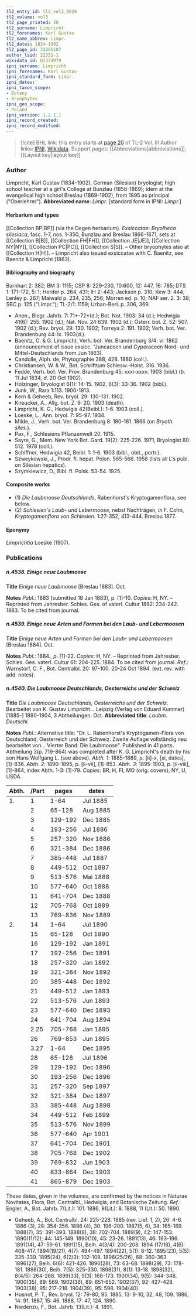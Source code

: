 ```yaml
---
tl2_entry_id: tl2_vol3_0026
tl2_volume: vol3
tl2_page_printed: 20
tl2_surname: Limpricht
tl2_forenames: Karl Gustav
tl2_name_abbrev: Limpr.
tl2_dates: 1834-1902
tl2_page_id: 33355107
author_lsid: 22351-1
wikidata_id: Q1374979
ipni_surname: Limpricht
ipni_forenames: Karl Gustav
ipni_standard_form: Limpr.
ipni_dates: 
ipni_taxon_scope: 
- Botany
- Bryophytes
ipni_geo_scope: 
- Poland
ipni_version: 1.2.1.1
ipni_record_created: 
ipni_record_modified:
---
```


> [!cite] BHL link: this entry starts at [page 20](https://www.biodiversitylibrary.org/page/33355107) of TL-2 Vol. III
> Author links: [IPNI](https://www.ipni.org/a/22351-1), [Wikidata](https://www.wikidata.org/wiki/Q1374979). Support pages: [[Abbreviations|abbreviations]], [[Layout key|layout key]]

### Author

Limpricht, Karl Gustav (1834-1902), German (Silesian) bryologist; high school teacher at a girl's College at Bunzlau (1858-1869); idem at the evangelical high school Breslau (1869-1902), from 1895 as principal ("Oberlehrer"). 
**Abbreviated name**: *Limpr.* \[standard form in IPNI: *Limpr.*\]

#### Herbarium and types

[[Collection BP|BP]] (via the Degen herbarium).
*Exsiccatae*: *Bryolheca silesiaca*, fasc. 1-7, nos. 1-350, Bunzlau and Breslau 1866-1871, sets at [[Collection B|B]], [[Collection FH|FH]], [[Collection JE|JE]], [[Collection NY|NY]], [[Collection PC|PC]], [[Collection S|S]]. – Other bryophytes also at [[Collection H|H]]. – Limpricht also issued exsiccatae with C. Baenitz, see Baenitz & Limpricht (1863).

#### Bibliography and biography

Barnhart 2: 382; BM 3: 1115; CSP 8: 229-230, 10:600, 12: 447, 16: 785; DTS 1: 171-172, 5: 1; Herder p. 264, 431; IH 2: 443; Jackson p. 310; Kew 3: 444; Lenley p. 267; Maiwald p. 234, 235, 256; Morren ed. p. 10; NAF ser. 2. 3: 38; SBC p. 125 ("Limpr."); TL-2/1: 1159; Urban-Berl. p. 306, 369.
- Anon., Biogr. Jahrb. 7: 71\*-72\*(d.); Bot. Not. 1903: 34 (d.); Hedwigia 41(6): 255. 1902 (d.); Nat. Nov. 24:639. 1902 (d.); Österr. bot. Z. 52: 507. 1902 (d.); Rev. bryol. 29: 130. 1902; Torreya 2: 191. 1902; Verh. bot. Ver. Brandenburg 44: lx. 1903(d.).
- Baenitz, C. & G. Limpricht, Verh. bot. Ver. Brandenburg 3/4: vi. 1862 (announcement of issue exsicc. "Juncaceen und Cyperaceen Nord- und Mittel-Deutschlands from Jun 1863).
- Candolle, Alph. de, Phytographie 388, 428. 1880 (coll.).
- Christiansen, W. & W., Bot. Schrifttum Schlesw.-Holst. 316. 1936.
- Fedde, Verh. bot. Ver. Prov. Brandenburg 45: xxxi-xxxv. 1903 (bibl.) (*b*. 11 Jul 1834, *d*. 20 Oct 1902).
- Holzinger, Bryologist 6(1): 14-15. 1902, 6(3): 33-36. 1902 (bibl.).
- Junk, W., Rara 1:113. 1900-1913.
- Kern & Geheeb, Rev. bryol. 29: 130-131. 1902.
- Kneucker, A., Allg. bot. Z. 9: 20. 1903 (death).
- Limpricht, K. G., Hedwigia 42(Beibl.): 1-6. 1903 (coll.).
- Loeske, L., Ann. bryol. 7: 95-97. 1934.
- Milde, J., Verh. bot. Ver. Brandenburg 8: 180-181. 1866 (on *Bryoth. siles.*).
- Pax, F., Schlesiens Pflanzenwelt 20. 1915.
- Sayre, G., Mem. New York Bot. Gard. 19(2): 225-226. 1971, Bryologist 80: 512. 1978 (coll.).
- Schiffner, Hedwigia 42, Beibl. 1: 1-6. 1903 (bibl., obit., portr.).
- Szweykowski, J., Prodr. fl. hepat. Polon. 565-566. 1958 (lists all L's publ. on Silesian hepatics).
- Szymkiewicz, D., Bibl. fl. Polsk. 53-54. 1925.

#### Composite works

- (1) *Die Laubmoose Deutschlands*, Rabenhorst's Kryptogamenflora, see below.
- (2) *Schlesien's Laub- und Lebermoose*, nebst Nachträgen, *in* F. Cohn, *Kryptogamenflora von* *Schlesien*. 1:27-352, 413-444. Breslau 1877.

#### Eponymy

*Limprichtia* Loeske (1907).

### Publications

##### n.4538. Einige neue Laubmoose

**Title**
*Einige neue Laubmoose* \[Breslau 1883\]. Oct.

**Notes**
*Publ*.: 1883 (submitted 18 Jan 1883), p. \[1\]-10. *Copies*: H, NY. – Reprinted from Jahresber. Schles. Ges. of vaterl. Cultur 1882: 234-242. 1883. To be cited from journal.

##### n.4539. Einige neue Arten und Formen bei den Laub- und Lebermoosen

**Title**
*Einige neue Arten und Formen bei den Laub- und Lebermoosen* \[Breslau 1884\]. Oct.

**Notes**
*Publ*.: 1884., *p*. \[1\]-22. *Copies*: H, NY. – Reprinted from Jahresber. Schles. Ges. vaterl. Cultur 61: 204-225. 1884. To be cited from journal.
*Ref*.: Warnstorf, C. F., Bot. Centralbl. 20: 97-100. 20-24 Oct 1894. (ext. rev. with add. notes).

##### n.4540. Die Laubmoose Deutschlands, Oesterreichs und der Schweiz

**Title**
*Die Laubmoose Deutschlands, Oesterreichs und der Schweiz*. Bearbeitet von K. Gustav Limpricht... Leipzig (Verlag von Eduard Kummer) \[1885-\] 1890-1904, 3 Abtheilungen. Oct.
**Abbreviated title**: *Laubm. Deutschl.*

**Notes**
*Publ*.: Alternative title: "Dr. L. Rabenhorst's Kryptogamen-Flora von Deutschland, Oesterreich und der Schweiz. Zweite Auflage vollständig neu bearbeitet von... Vierter Band: Die Laubmoose". Published in 41 parts. Abtheilung 3(p. 719-864) was completed after K. G. Limpricht's death by his son Hans Wolfgang L. (see above).
*Abth. 1*: 1885-1889, p. \[ii\]-x, \[xi, dates\], \[1\]-836.
*Abth. 2*: 1890-1895, p. \[ii-vii\], \[1\]-853.
*Abth. 3*: 1895-1903, p. \[ii-viii\], \[1\]-864, index Abth. 1-3: \[1\]-79.
*Copies*: BR, H, FI, MO (orig. covers), NY, U, USDA.

|Abth.	|/Part	|pages	|dates	|
|---	|---	|---	|---	|
|1.	|1	|1-64	|Jul 1885	
|	|2	|65-128	|Aug 1885	
|	|3	|129-192	|Dec 1885	
|	|4	|193-256	|Jul 1886	
|	|5	|257-320	|Nov 1886	
|	|6	|321-384	|Dec 1886	
|	|7	|385-448	|Jul 1887	
|	|8	|449-512	|Oct 1887	
|	|9	|513-576	|Mai 1888	
|	|10	|577-640	|Oct 1888	
|	|11	|641-704	|Dec 1888	
|	|12	|705-768	|Oct 1889	
|	|13	|769-836	|Nov 1889	
|2.	|14	|1-64	|Jul 1890	
|	|15	|65-128	|Oct 1890	
|	|16	|129-192	|Jan 1891	
|	|17	|192-256	|Dec 1891	
|	|18	|257-320	|Jan 1892	
|	|19	|321-384	|Nov 1892	
|	|20	|385-448	|Dec 1892	
|	|21	|449-512	|Jan 1893|
|	|22	|513-576	|Jun 1893|
|	|23	|577-640	|Dec 1893|
|	|24	|641-704	|Aug 1894|
|	|2.25	|705-768	|Jan 1895|
|	|26	|769-853	|Jun 1895|
|	|3.27	|1-64	|Dec 1895|
|	|28	|65-128	|Jul 1896|
|	|29	|129-192	|Dec 1896|
|	|30	|193-256	|Dec 1896|
|	|31	|257-320	|Sep 1897|
|	|32	|321-384	|Dec 1897|
|	|33	|385-448	|Aug 1898|
|	|34	|449-512	|Feb 1899|
|	|35	|513-576	|Nov 1899|
|	|36	|577-640	|Apr 1901|
|	|37	|641-704	|Dec 1901|
|	|38	|705-768	|Dec 1902|
|	|39	|769-832	|Jun 1903|
|	|40	|833-864	|Dec 1903|
|	|41	|865-879	|Dec 1903|

These dates, given in the volumes, are confirmed by the notices in Naturae Novitates, Flora, Bot. Centralbl., Hedwigia, and Botanische Zeitung.
*Ref*.: Engler, A., Bot. Jahrb. 7(Lit.): 101. 1886, 9(Lit.): 8. 1888, 11 (Lit.): 50. 1890.
- Geheeb, A., Bot. Centralbl. 24: 225-228. 1885 (rev. Lief. 1, 2), 26: 4-6. 1886 (3), 28: 354-356. 1886 (4), 30: 196-200. 1887(5, 6), 34: 165-169. 1888(7), 35: 391-393. 1888(8), 38: 702-704. 1889(9), 42: 147-153. 1890(11/12); 44: 145-149. 1890(10), 45: 23-26. 1891(13), 46: 193-196. 1891(14), 47: 59-61. 1891(15), Beih. 4(3/4): 200-208. 1894 (17/18), 4(6): 408-417. 1894(19/21), 4(7): 494-497. 1894(22), 5(1): 8-12. 1895(23), 5(5): 335-339. 1895(24), 6(2/3): 102-108. 1896(25/26), 68: 360-363. 1896(27), Beih. 6(6): 421-426. 1896(28), 73: 63-68. 1898(29), 73: 178-181. 1898(30), Beih. 7(5): 325-330. 1898(31), 8(1): 13-18. 1898(32), 8(4/5): 264-268. 1899(33), 9(3): 168-173. 1900(34), 9(5): 344-348. 1900(35), 89: 569. 1902(36), 89: 651-652. 1902(37), 92: 427-428. 1903(38), 95: 217-218. 1904(39), 95: 598. 1904(40).
- Husnot, P. T., Rev. bryol. 12: 79-80, 95. 1885, 13: 9-10, 32, 48, 109. 1886, 14: 91. 1887, 15: 46. 1888, 17: 47, 124. 1890.
- Niedenzu, F., Bot. Jahrb. 13(Lit.): 4. 1891.

